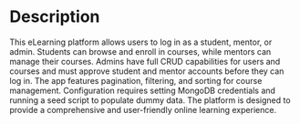 # Description

This eLearning platform allows users to log in as a student, mentor, or admin. Students can browse and enroll in courses, while mentors can manage their courses. Admins have full CRUD capabilities for users and courses and must approve student and mentor accounts before they can log in. The app features pagination, filtering, and sorting for course management. Configuration requires setting MongoDB credentials and running a seed script to populate dummy data. The platform is designed to provide a comprehensive and user-friendly online learning experience.






